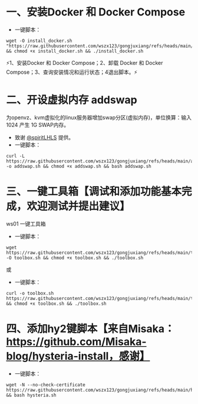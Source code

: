 # 一、安装Docker 和 Docker Compose
- 一键脚本：
```
wget -O install_docker.sh "https://raw.githubusercontent.com/wszx123/gongjuxiang/refs/heads/main/install_docker.sh" && chmod +x install_docker.sh && ./install_docker.sh
```
&#x26A1;1、安装Docker 和 Docker Compose；2、卸载 Docker 和 Docker Compose；3、查询安装情况和运行状态；4退出脚本。&#x26A1;

# 二、开设虚拟内存 addswap
为openvz、kvm虚拟化的linux服务器增加swap分区(虚拟内存)，单位换算：输入 1024 产生 1G SWAP内存。
- 致谢 [@spiritLHLS](https://github.com/spiritLHLS) 提供。
- 一键脚本：
```
curl -L https://raw.githubusercontent.com/wszx123/gongjuxiang/refs/heads/main/addswap.sh -o addswap.sh && chmod +x addswap.sh && bash addswap.sh
```

# 三、一键工具箱【调试和添加功能基本完成，欢迎测试并提出建议】
ws01 一键工具箱
- 一键脚本：
```
wget https://raw.githubusercontent.com/wszx123/gongjuxiang/refs/heads/main/toolbox.sh -O toolbox.sh && chmod +x toolbox.sh && ./toolbox.sh
```
或
- 一键脚本：
```
curl -o toolbox.sh https://raw.githubusercontent.com/wszx123/gongjuxiang/refs/heads/main/toolbox.sh && chmod +x toolbox.sh && ./toolbox.sh
```
# 四、添加hy2键脚本【来自Misaka：https://github.com/Misaka-blog/hysteria-install，感谢】
- 一键脚本：
```
wget -N --no-check-certificate https://raw.githubusercontent.com/wszx123/gongjuxiang/refs/heads/main/hy2/hysteria.sh && bash hysteria.sh
```
